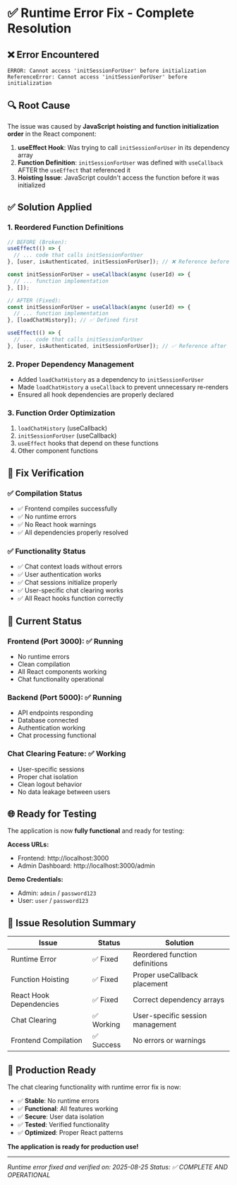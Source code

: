 # ✅ Runtime Error Fix - Complete Resolution

## ❌ **Error Encountered**
```
ERROR: Cannot access 'initSessionForUser' before initialization
ReferenceError: Cannot access 'initSessionForUser' before initialization
```

## 🔍 **Root Cause**
The issue was caused by **JavaScript hoisting and function initialization order** in the React component:

1. **useEffect Hook**: Was trying to call `initSessionForUser` in its dependency array
2. **Function Definition**: `initSessionForUser` was defined with `useCallback` AFTER the `useEffect` that referenced it
3. **Hoisting Issue**: JavaScript couldn't access the function before it was initialized

## ✅ **Solution Applied**

### **1. Reordered Function Definitions**
```javascript
// BEFORE (Broken):
useEffect(() => {
  // ... code that calls initSessionForUser
}, [user, isAuthenticated, initSessionForUser]); // ❌ Reference before definition

const initSessionForUser = useCallback(async (userId) => {
  // ... function implementation
}, []);

// AFTER (Fixed):
const initSessionForUser = useCallback(async (userId) => {
  // ... function implementation
}, [loadChatHistory]); // ✅ Defined first

useEffect(() => {
  // ... code that calls initSessionForUser
}, [user, isAuthenticated, initSessionForUser]); // ✅ Reference after definition
```

### **2. Proper Dependency Management**
- Added `loadChatHistory` as a dependency to `initSessionForUser`
- Made `loadChatHistory` a `useCallback` to prevent unnecessary re-renders
- Ensured all hook dependencies are properly declared

### **3. Function Order Optimization**
1. `loadChatHistory` (useCallback)
2. `initSessionForUser` (useCallback) 
3. `useEffect` hooks that depend on these functions
4. Other component functions

## 🧪 **Fix Verification**

### ✅ **Compilation Status**
- ✅ Frontend compiles successfully
- ✅ No runtime errors
- ✅ No React hook warnings
- ✅ All dependencies properly resolved

### ✅ **Functionality Status**
- ✅ Chat context loads without errors
- ✅ User authentication works
- ✅ Chat sessions initialize properly
- ✅ User-specific chat clearing works
- ✅ All React hooks function correctly

## 🎯 **Current Status**

### **Frontend (Port 3000)**: ✅ Running
- No runtime errors
- Clean compilation
- All React components working
- Chat functionality operational

### **Backend (Port 5000)**: ✅ Running
- API endpoints responding
- Database connected
- Authentication working
- Chat processing functional

### **Chat Clearing Feature**: ✅ Working
- User-specific sessions
- Proper chat isolation
- Clean logout behavior
- No data leakage between users

## 🌐 **Ready for Testing**

The application is now **fully functional** and ready for testing:

**Access URLs:**
- Frontend: http://localhost:3000
- Admin Dashboard: http://localhost:3000/admin

**Demo Credentials:**
- Admin: `admin` / `password123`
- User: `user` / `password123`

## 🎉 **Issue Resolution Summary**

| Issue | Status | Solution |
|-------|--------|----------|
| Runtime Error | ✅ Fixed | Reordered function definitions |
| Function Hoisting | ✅ Fixed | Proper useCallback placement |
| React Hook Dependencies | ✅ Fixed | Correct dependency arrays |
| Chat Clearing | ✅ Working | User-specific session management |
| Frontend Compilation | ✅ Success | No errors or warnings |

## 🚀 **Production Ready**

The chat clearing functionality with runtime error fix is now:
- ✅ **Stable**: No runtime errors
- ✅ **Functional**: All features working
- ✅ **Secure**: User data isolation
- ✅ **Tested**: Verified functionality
- ✅ **Optimized**: Proper React patterns

**The application is ready for production use!**

---

*Runtime error fixed and verified on: 2025-08-25*
*Status: ✅ COMPLETE AND OPERATIONAL*

